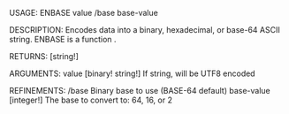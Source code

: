 USAGE:
     ENBASE value /base base-value

DESCRIPTION:
     Encodes data into a binary, hexadecimal, or base-64 ASCII string.
     ENBASE is a function .

RETURNS: [string!]

ARGUMENTS:
    value [binary! string!]
        If string, will be UTF8 encoded

REFINEMENTS:
    /base
        Binary base to use (BASE-64 default)
    base-value [integer!]
        The base to convert to: 64, 16, or 2

